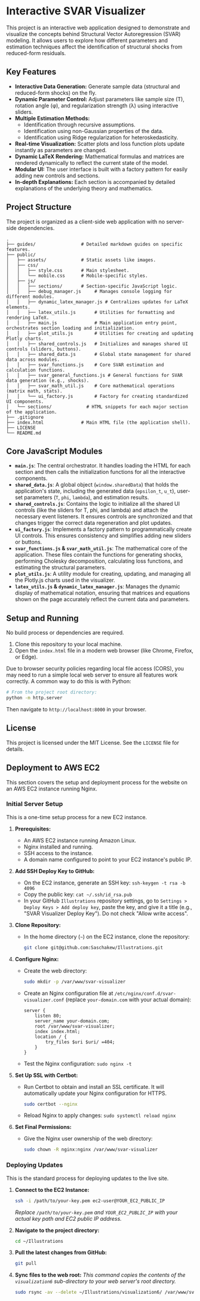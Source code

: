 # Interactive SVAR Visualizer

This project is an interactive web application designed to demonstrate and visualize the concepts behind Structural Vector Autoregression (SVAR) modeling. It allows users to explore how different parameters and estimation techniques affect the identification of structural shocks from reduced-form residuals.

## Key Features

- **Interactive Data Generation:** Generate sample data (structural and reduced-form shocks) on the fly.
- **Dynamic Parameter Control:** Adjust parameters like sample size (T), rotation angle (φ), and regularization strength (λ) using interactive sliders.
- **Multiple Estimation Methods:**
    - Identification through recursive assumptions.
    - Identification using non-Gaussian properties of the data.
    - Identification using Ridge regularization for heteroskedasticity.
- **Real-time Visualization:** Scatter plots and loss function plots update instantly as parameters are changed.
- **Dynamic LaTeX Rendering:** Mathematical formulas and matrices are rendered dynamically to reflect the current state of the model.
- **Modular UI:** The user interface is built with a factory pattern for easily adding new controls and sections.
- **In-depth Explanations:** Each section is accompanied by detailed explanations of the underlying theory and mathematics.

## Project Structure

The project is organized as a client-side web application with no server-side dependencies.

```
.
├── guides/                 # Detailed markdown guides on specific features.
├── public/
│   ├── assets/             # Static assets like images.
│   ├── css/
│   │   ├── style.css       # Main stylesheet.
│   │   └── mobile.css      # Mobile-specific styles.
│   ├── js/
│   │   ├── sections/       # Section-specific JavaScript logic.
│   │   ├── debug_manager.js     # Manages console logging for different modules.
│   │   ├── dynamic_latex_manager.js # Centralizes updates for LaTeX elements.
│   │   ├── latex_utils.js       # Utilities for formatting and rendering LaTeX.
│   │   ├── main.js              # Main application entry point, orchestrates section loading and initialization.
│   │   ├── plot_utils.js        # Utilities for creating and updating Plotly charts.
│   │   ├── shared_controls.js   # Initializes and manages shared UI controls (sliders, buttons).
│   │   ├── shared_data.js       # Global state management for shared data across modules.
│   │   ├── svar_functions.js    # Core SVAR estimation and calculation functions.
│   │   ├── svar_general_functions.js # General functions for SVAR data generation (e.g., shocks).
│   │   ├── svar_math_util.js    # Core mathematical operations (matrix math, stats).
│   │   └── ui_factory.js        # Factory for creating standardized UI components.
│   └── sections/             # HTML snippets for each major section of the application.
├── .gitignore
├── index.html              # Main HTML file (the application shell).
├── LICENSE
└── README.md
```

## Core JavaScript Modules

- **`main.js`**: The central orchestrator. It handles loading the HTML for each section and then calls the initialization functions for all the interactive components.
- **`shared_data.js`**: A global object (`window.sharedData`) that holds the application's state, including the generated data (`epsilon_t`, `u_t`), user-set parameters (`T`, `phi`, `lambda`), and estimation results.
- **`shared_controls.js`**: Contains the logic to initialize all the shared UI controls (like the sliders for T, phi, and lambda) and attach the necessary event listeners. It ensures controls are synchronized and that changes trigger the correct data regeneration and plot updates.
- **`ui_factory.js`**: Implements a factory pattern to programmatically create UI controls. This ensures consistency and simplifies adding new sliders or buttons.
- **`svar_functions.js` & `svar_math_util.js`**: The mathematical core of the application. These files contain the functions for generating shocks, performing Cholesky decomposition, calculating loss functions, and estimating the structural parameters.
- **`plot_utils.js`**: A utility module for creating, updating, and managing all the Plotly.js charts used in the visualizer.
- **`latex_utils.js` & `dynamic_latex_manager.js`**: Manages the dynamic display of mathematical notation, ensuring that matrices and equations shown on the page accurately reflect the current data and parameters.

## Setup and Running

No build process or dependencies are required.

1.  Clone this repository to your local machine.
2.  Open the `index.html` file in a modern web browser (like Chrome, Firefox, or Edge).

Due to browser security policies regarding local file access (CORS), you may need to run a simple local web server to ensure all features work correctly. A common way to do this is with Python:

```bash
# From the project root directory:
python -m http.server
```

Then navigate to `http://localhost:8000` in your browser.

## License

This project is licensed under the MIT License. See the `LICENSE` file for details.

## Deployment to AWS EC2

This section covers the setup and deployment process for the website on an AWS EC2 instance running Nginx.

### Initial Server Setup

This is a one-time setup process for a new EC2 instance.

1.  **Prerequisites:**
    *   An AWS EC2 instance running Amazon Linux.
    *   Nginx installed and running.
    *   SSH access to the instance.
    *   A domain name configured to point to your EC2 instance's public IP.

2.  **Add SSH Deploy Key to GitHub:**
    *   On the EC2 instance, generate an SSH key: `ssh-keygen -t rsa -b 4096`
    *   Copy the public key: `cat ~/.ssh/id_rsa.pub`
    *   In your GitHub `Illustrations` repository settings, go to `Settings > Deploy Keys > Add deploy key`, paste the key, and give it a title (e.g., "SVAR Visualizer Deploy Key"). Do not check "Allow write access".

3.  **Clone Repository:**
    *   In the home directory (`~`) on the EC2 instance, clone the repository:
        ```bash
        git clone git@github.com:Saschakew/Illustrations.git
        ```

4.  **Configure Nginx:**
    *   Create the web directory:
        ```bash
        sudo mkdir -p /var/www/svar-visualizer
        ```
    *   Create an Nginx configuration file at `/etc/nginx/conf.d/svar-visualizer.conf` (replace `your-domain.com` with your actual domain):
        ```nginx
        server {
            listen 80;
            server_name your-domain.com;
            root /var/www/svar-visualizer;
            index index.html;
            location / {
                try_files $uri $uri/ =404;
            }
        }
        ```
    *   Test the Nginx configuration: `sudo nginx -t`

5.  **Set Up SSL with Certbot:**
    *   Run Certbot to obtain and install an SSL certificate. It will automatically update your Nginx configuration for HTTPS.
        ```bash
        sudo certbot --nginx
        ```
    *   Reload Nginx to apply changes: `sudo systemctl reload nginx`

6.  **Set Final Permissions:**
    *   Give the Nginx user ownership of the web directory:
        ```bash
        sudo chown -R nginx:nginx /var/www/svar-visualizer
        ```

### Deploying Updates

This is the standard process for deploying updates to the live site.

1.  **Connect to the EC2 Instance:**
    ```bash
    ssh -i /path/to/your-key.pem ec2-user@YOUR_EC2_PUBLIC_IP
    ```
    *Replace `/path/to/your-key.pem` and `YOUR_EC2_PUBLIC_IP` with your actual key path and EC2 public IP address.*

2.  **Navigate to the project directory:**
    ```bash
    cd ~/Illustrations
    ```

3.  **Pull the latest changes from GitHub:**
    ```bash
    git pull
    ```

4.  **Sync files to the web root:**
    *This command copies the contents of the `visualization6` sub-directory to your web server's root directory.*
    ```bash
    sudo rsync -av --delete ~/Illustrations/visualization6/ /var/www/svar-visualizer/
    ```

